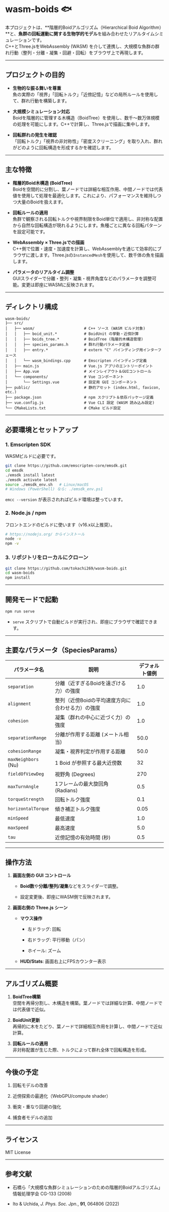 # wasm-boids 🐟️  

本プロジェクトは、**階層的Boidアルゴリズム（Hierarchical Boid Algorithm）**と、**魚群の回転運動に関する生物学的モデル**を組み合わせたリアルタイムシミュレーションです。  
C++とThree.jsをWebAssembly (WASM) を介して連携し、大規模な魚群の群れ行動（整列・分離・凝集・回避・回転）をブラウザ上で再現します。

---

## プロジェクトの目的

- **生物的な振る舞いを尊重**  
  魚の実際の「視界」「回転トルク」「近傍記憶」などの局所ルールを使用して、群れ行動を構築します。

- **大規模シミュレーション対応**  
  Boidを階層的に管理する木構造（BoidTree）を使用し、数千〜数万体規模の処理を可能にします。C++で計算し、Three.jsで描画に集中します。

- **回転群れの発生を確認**  
  「回転トルク」「視界の非対称性」「密度スクリーニング」を取り入れ、群れがどのように回転構造を形成するかを確認します。

---

## 主な特徴

- **階層的Boid木構造 (BoidTree)**  
  Boidを空間的に分割し、葉ノードでは詳細な相互作用、中間ノードでは代表値を使用して処理を最適化します。これにより、パフォーマンスを維持しつつ大量のBoidを扱えます。

- **回転ルールの適用**  
  魚群で観察される回転トルクや視界制限をBoid単位で適用し、非対称な配置から自然な回転構造が現れるようにします。魚種ごとに異なる回転パターンを設定可能です。

- **WebAssembly × Three.jsでの描画**  
  C++側で位置・速度・加速度を計算し、WebAssemblyを通じて効率的にブラウザに渡します。Three.jsの`InstancedMesh`を使用して、数千体の魚を描画します。

- **パラメータのリアルタイム調整**  
  GUIスライダーで分離・整列・凝集・視界角度などのパラメータを調整可能。変更は即座にWASMに反映されます。

---

## ディレクトリ構成

```text
wasm-boids/
├── src/
│   ├── wasm/                      # C++ ソース (WASM ビルド対象)
│   │   ├── boid_unit.*            # BoidUnit の挙動・近傍計算
│   │   ├── boids_tree.*           # BoidTree (階層的木構造管理)
│   │   ├── species_params.h       # 群れ行動パラメータ定義
│   │   ├── entry.*                # extern "C" バインディング用インターフェース
│   │   └── wasm_bindings.cpp      # Emscripten バインディング定義
│   ├── main.js                    # Vue.js アプリのエントリーポイント
│   ├── App.vue                    # メインレイアウト＆GUIコントロール
│   └── components/                # Vue コンポーネント
│       └── Settings.vue           # 設定用 GUI コンポーネント
├── public/                        # 静的アセット (index.html, favicon, etc.)
├── package.json                   # npm スクリプト＆依存パッケージ定義
├── vue.config.js                  # Vue CLI 設定 (WASM 読み込み設定)
└── CMakeLists.txt                 # CMake ビルド設定
```

---

## 必要環境とセットアップ

### 1\. Emscripten SDK

WASMビルドに必要です。

```bash
git clone https://github.com/emscripten-core/emsdk.git
cd emsdk
./emsdk install latest
./emsdk activate latest
source ./emsdk_env.sh   # Linux/macOS
# Windows (PowerShell) なら: ./emsdk_env.ps1
```

`emcc --version` が表示されればビルド環境は整っています。

### 2\. Node.js / npm

フロントエンドのビルドに使います（v16.x以上推奨）。

```bash
# https://nodejs.org/ からインストール
node -v
npm -v
```

### 3\. リポジトリをローカルにクローン

```bash
git clone https://github.com/tokachi269/wasm-boids.git
cd wasm-boids
npm install
```

---

## 開発モードで起動

```bash
npm run serve
```

-   `serve` スクリプトで自動ビルドが実行され、即座にブラウザで確認できます。
    

---

## 主要なパラメータ（SpeciesParams）

| パラメータ名 | 説明 | デフォルト値例 |
| --- | --- | --- |
| `separation` | 分離（近すぎるBoidを遠ざける力）の強度 | 1.0 |
| `alignment` | 整列（近傍Boidの平均速度方向に合わせる力）の強度 | 1.0 |
| `cohesion` | 凝集（群れの中心に近づく力）の強度 | 1.0 |
| `separationRange` | 分離が作用する距離 (メートル相当) | 50.0 |
| `cohesionRange` | 凝集・視界判定が作用する距離 | 50.0 |
| `maxNeighbors` (Nu) | 1 Boid が参照する最大近傍数 | 32 |
| `fieldOfViewDeg` | 視野角 (Degrees) | 270 |
| `maxTurnAngle` | 1フレームの最大旋回角 (Radians) | 0.5 |
| `torqueStrength` | 回転トルク強度 | 0.1 |
| `horizontalTorque` | 傾き補正トルク強度 | 0.05 |
| `minSpeed` | 最低速度 | 1.0 |
| `maxSpeed` | 最高速度 | 5.0 |
| `tau` | 近傍記憶の有効時間 (秒) | 0.5 |

---

## 操作方法

1.  **画面左側の GUI コントロール**
    
    -   **Boid数**や**分離/整列/凝集**などをスライダーで調整。
        
    -   設定変更後、即座にWASM側で反映されます。
        
2.  **画面右側の Three.js シーン**
    
    -   **マウス操作**
        
        -   左ドラッグ: 回転
            
        -   右ドラッグ: 平行移動（パン）
            
        -   ホイール: ズーム
            
    -   **HUD/Stats**: 画面右上にFPSカウンター表示
        

---

## アルゴリズム概要

1.  **BoidTree構築**  
    空間を再帰分割し、木構造を構築。葉ノードでは詳細な計算、中間ノードでは代表値で近似。
    
2.  **BoidUnit更新**  
    再帰的に木をたどり、葉ノードで詳細相互作用を計算し、中間ノードで近似計算。
    
3.  **回転ルールの適用**  
    非対称配置が生じた際、トルクによって群れ全体で回転構造を形成。
    

---

## 今後の予定

1.  回転モデルの改善
    
2.  近傍探索の最適化（WebGPU/compute shader）
    
3.  衝突・重なり回避の強化
    
4.  捕食者モデルの追加
    

---

## ライセンス

MIT License

---

## 参考文献

-   石橋ら「大規模な魚群シミュレーションのための階層的Boidアルゴリズム」情報処理学会 CG-133 (2008)
    
-   Ito & Uchida, *J. Phys. Soc. Jpn.*, **91**, 064806 (2022)
    

